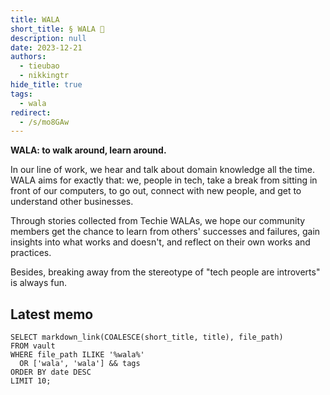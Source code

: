 ```yaml
---
title: WALA
short_title: § WALA 🍭
description: null
date: 2023-12-21
authors:
  - tieubao
  - nikkingtr
hide_title: true
tags:
  - wala
redirect:
  - /s/mo8GAw
---
```


**WALA: to walk around, learn around.**

In our line of work, we hear and talk about domain knowledge all the time. WALA aims for exactly that: we, people in tech, take a break from sitting in front of our computers, to go out, connect with new people, and get to understand other businesses.

Through stories collected from Techie WALAs, we hope our community members get the chance to learn from others' successes and failures, gain insights into what works and doesn't, and reflect on their own works and practices.

Besides, breaking away from the stereotype of "tech people are introverts" is always fun.

## Latest memo

```dsql-list
SELECT markdown_link(COALESCE(short_title, title), file_path)
FROM vault
WHERE file_path ILIKE '%wala%'
  OR ['wala', 'wala'] && tags
ORDER BY date DESC
LIMIT 10;
```
